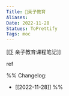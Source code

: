 ```yaml
---
Title: 🎈亲子教育 
Aliases: 
Date: 2022-11-28
Statues: ToPrettify 
Tags: moc
---
```


[[∑ 亲子教育课程笔记]]











ref

%%
Changelog:
- [[2022-11-28]]
%%

